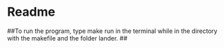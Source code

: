 # Readme

##To run the program, type make run in the terminal while in the directory with the makefile and the folder lander. ##
